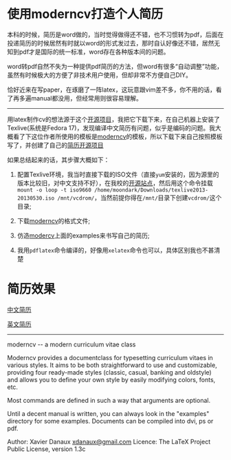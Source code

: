 使用moderncv打造个人简历
=======

本科的时候，简历是word做的，当时觉得做得还不错，也不习惯转为pdf，后面在投递简历的时候居然有时就以word的形式发过去，那时自认好像还不错，居然无知到pdf才是国际的统一标准，word存在各种版本间的问题。

word转pdf自然不失为一种提供pdf简历的方法，但word有很多“自动调整”功能，虽然有时候极大的方便了非技术用户使用，但却非常不方便自己DIY。

恰好近来在写paper，在琢磨了一阵latex，这玩意跟vim差不多，你不用的话，看了再多遍manual都没用，但经常用则很容易理解。

---

用latex制作cv的想法源于这个[开源项目](https://github.com/zellux/resume)，我把它下载下来，在自己机器上安装了Texlive(系统是Fedora 17)，发现编译中文简历有问题，似乎是编码的问题。我大概看了下这位作者所使用的模板是[moderncv](http://www.ctan.org/tex-archive/macros/latex/contrib/moderncv)的模板，所以下载下来自己按照模板写了，并创建了自己的[简历开源项目](https://github.com/liaoxl/Resume)

如果总结起来的话，其步骤大概如下：

1. 配置Texlive环境，我当时直接下载的ISO文件（直接`yum`安装的，因为源里的版本比较旧，对中文支持不好），在我校的[开源站点](http://mirror.hust.edu.cn/CTAN/systems/texlive/)，然后用这个命令挂载`mount -o loop -t iso9660 /home/moondark/Downloads/texlive2013-20130530.iso /mnt/vcdrom/`，当然前提你得在`/mnt/`目录下创建`vcdrom/`这个目录;

2. 下载[moderncv](http://www.ctan.org/tex-archive/macros/latex/contrib/moderncv)的格式文件;

3. 仿造[modercv](http://www.ctan.org/tex-archive/macros/latex/contrib/moderncv)上面的examples来书写自己的简历;

4. 我用`pdflatex`命令编译的，好像用`xelatex`命令也可以，具体区别我也不甚清楚


简历效果
====

[中文简历](http://files.cnblogs.com/moondark/XiangliLiao-zh.pdf)

[英文简历](http://files.cnblogs.com/moondark/XiangliLiao-en.pdf)

---

moderncv -- a modern curriculum vitae class

Moderncv provides a documentclass for typesetting curriculum vitaes in various
styles. It aims to be both straightforward to use and customizable, providing
four ready-made styles (classic, casual, banking and oldstyle) and allows you to
define your own style by easily modifying colors, fonts, etc.

Most commands are defined in such a way that arguments are optional.

Until a decent manual is written, you can always look in the "examples"
directory for some examples. Documents can be compiled into dvi, ps or pdf.


Author: Xavier Danaux <xdanaux@gmail.com>
Licence: The LaTeX Project Public Li­cense, version 1.3c

